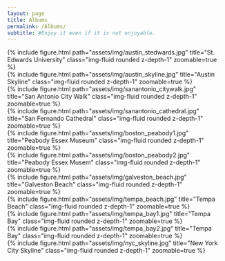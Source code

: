 ```yaml
---
layout: page
title: Albums
permalink: /Albums/
subtitle: #Enjoy it even if it is not enjoyable.
---
```


<div class="row">
    <div class="col-sm mt-4 mt-md-0">
        {% include figure.html path="assets/img/austin_stedwards.jpg" title="St. Edwards University" class="img-fluid rounded z-depth-1" zoomable=true %}
    </div>
    <div class="col-sm mt-4 mt-md-0">
        {% include figure.html path="assets/img/austin_skyline.jpg" title="Austin Skyline" class="img-fluid rounded z-depth-1" zoomable=true %}
    </div>
    <div class="col-sm mt-4 mt-md-0">
        {% include figure.html path="assets/img/sanantonio_citywalk.jpg" title="San Antonio City Walk" class="img-fluid rounded z-depth-1" zoomable=true %}
    </div>
    <div class="col-sm mt-4 mt-md-0">
        {% include figure.html path="assets/img/sanantonio_cathedral.jpg" title="San Fernando Cathedral" class="img-fluid rounded z-depth-1" zoomable=true %}
    </div>
</div>

<div class="row">
    <div class="col-sm mt-4 mt-md-0">
        {% include figure.html path="assets/img/boston_peabody1.jpg" title="Peabody Essex Museum" class="img-fluid rounded z-depth-1" zoomable=true %}
    </div>
    <div class="col-sm mt-4 mt-md-0">
        {% include figure.html path="assets/img/boston_peabody2.jpg" title="Peabody Essex Musem" class="img-fluid rounded z-depth-1" zoomable=true %}
    </div>
    <div class="col-sm mt-4 mt-md-0">
        {% include figure.html path="assets/img/galveston_beach.jpg" title="Galveston Beach" class="img-fluid rounded z-depth-1" zoomable=true %}
    </div>
    <div class="col-sm mt-4 mt-md-0">
        {% include figure.html path="assets/img/tempa_beach.jpg" title="Tempa Beach" class="img-fluid rounded z-depth-1" zoomable=true %}
    </div>
</div>

<div class="row">
    <div class="col-sm mt-3 mt-md-0">
        {% include figure.html path="assets/img/tempa_bay1.jpg" title="Tempa Bay" class="img-fluid rounded z-depth-1" zoomable=true %}
    </div>
        <div class="col-sm mt-3 mt-md-0">
        {% include figure.html path="assets/img/tempa_bay2.jpg" title="Tempa Bay" class="img-fluid rounded z-depth-1" zoomable=true %}
    </div>
    <div class="col-sm mt-3 mt-md-0">
        {% include figure.html path="assets/img/nyc_skyline.jpg" title="New York City Skyline" class="img-fluid rounded z-depth-1" zoomable=true %}
    </div>
</div>